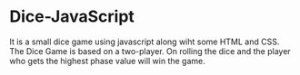 # Dice-JavaScript

It is a small dice game using javascript along wiht some HTML and CSS. 
The Dice Game is based on a two-player. On rolling the dice and the player who gets the highest phase value will win the game.
